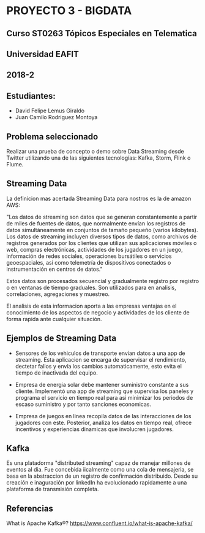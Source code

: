 # PROYECTO 3 - BIGDATA
## Curso ST0263 Tópicos Especiales en Telematica
## Universidad EAFIT
## 2018-2

## Estudiantes:
* David Felipe Lemus Giraldo
* Juan Camilo Rodriguez Montoya

## Problema seleccionado ##

Realizar una prueba de concepto o demo sobre Data Streaming desde Twitter utilizando una de las siguientes tecnologías: Kafka, Storm, Flink o Flume.

## Streaming Data 

La definicion mas acertada Streaming Data para nostros es la de amazon AWS:

 "Los datos de streaming son datos que se generan constantemente a partir de miles de fuentes de datos, que normalmente envían los registros de datos simultáneamente en conjuntos de tamaño pequeño (varios kilobytes). Los datos de streaming incluyen diversos tipos de datos, como archivos de registros generados por los clientes que utilizan sus aplicaciones móviles o web, compras electrónicas, actividades de los jugadores en un juego, información de redes sociales, operaciones bursátiles o servicios geoespaciales, así como telemetría de dispositivos conectados o instrumentación en centros de datos." 


Estos datos son procesados secuencial y gradualmente registro por registro o en ventanas de tiempo graduales. Son utilizados para en analisis, correlaciones, agregaciones y muestreo. 

El analisis de esta informacion aporta a las empresas ventajas en el conocimiento de los aspectos de negocio y actividades de los cliente de forma rapida ante cualquier situación.


## Ejemplos de Streaming Data

* Sensores de los vehiculos de transporte envian datos a una app de streaming. Esta aplicacion se encarga de supervisar el rendimiento, dectetar fallos y envía los cambios automaticamente, esto evita el tiempo de inactivada del equipo.

* Empresa de energia solar debe mantener suministro constante a sus cliente. Implementó una app de streaming que supervisa los paneles y programa el servicio en tiempo real para asi minimizar los periodos de escaso suministro y por tanto sanciones economicas.

* Empresa de juegos en linea recopila datos de las interacciones de los jugadores con este. Posterior, analiza los datos en tiempo real, ofrece incentivos y experiencias dinamicas que involucren jugadores. 


## Kafka

Es una platadorma "distributed streaming" capaz de manejar millones de eventos al dia. Fue concebida iicalmente como una cola de mensajeria, se basa en la abstraccion de un registro de confirmación distribuido. Desde su creación e inaguración por linkedIn ha evolucionado rapidamente a una plataforma de transmisión completa. 


## Referencias

What is Apache Kafka®? https://www.confluent.io/what-is-apache-kafka/
